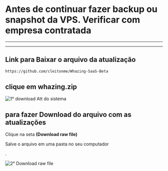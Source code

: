 # Antes de continuar fazer backup ou snapshot da VPS. Verificar com empresa contratada

------------------------------
------------------------------

## Link para Baixar o arquivo da atualização

```bash
https://github.com/cleitonme/Whazing-SaaS-Beta
```

## clique em whazing.zip

![1° download Att do sistema](https://github.com/user-attachments/assets/08318535-f463-409c-bc15-6a170fbce0ca)


## para fazer Download do arquivo com as atualizações
Clique na seta **(Download raw file)**

Salve o arquivo em uma pasta no seu computador



.

![2° Download raw file](https://github.com/user-attachments/assets/22eef185-b88d-4c7a-a753-778833748517)
